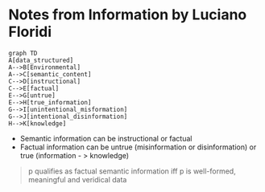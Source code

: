 # Notes from Information by Luciano Floridi
```mermaid
graph TD
A[data_structured]
A-->B[Environmental]
A-->C[semantic_content]
C-->D[instructional]
C-->E[factual]
E-->G[untrue]
E-->H[true_information]
G-->I[unintentional_misformation]
G-->J[intentional_disinformation]
H-->K[knowledge]
```
- Semantic information can be instructional or factual
- Factual information can be untrue (misinformation or disinformation) or true (information - > knowledge)

> p qualifies as factual semantic information iff p is well-formed, meaningful and veridical data

